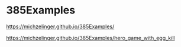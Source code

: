 # 385Examples

https://michzelinger.github.io/385Examples/

https://michzelinger.github.io/385Examples/hero_game_with_egg_kill